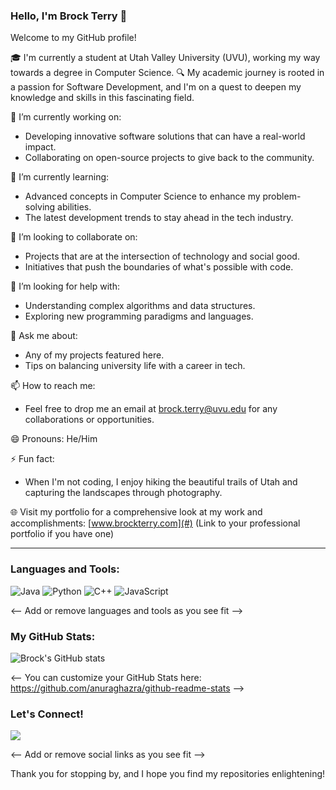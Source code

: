 ### Hello, I'm Brock Terry 👋

Welcome to my GitHub profile!

🎓 I'm currently a student at Utah Valley University (UVU), working my way towards a degree in Computer Science.
🔍 My academic journey is rooted in a passion for Software Development, and I'm on a quest to deepen my knowledge and skills in this fascinating field.

🔭 I’m currently working on:
- Developing innovative software solutions that can have a real-world impact.
- Collaborating on open-source projects to give back to the community.

🌱 I’m currently learning:
- Advanced concepts in Computer Science to enhance my problem-solving abilities.
- The latest development trends to stay ahead in the tech industry.

👯 I’m looking to collaborate on:
- Projects that are at the intersection of technology and social good.
- Initiatives that push the boundaries of what's possible with code.

🤔 I’m looking for help with:
- Understanding complex algorithms and data structures.
- Exploring new programming paradigms and languages.

💬 Ask me about:
- Any of my projects featured here.
- Tips on balancing university life with a career in tech.

📫 How to reach me:
- Feel free to drop me an email at [brock.terry@uvu.edu](mailto:brock.terry@uvu.edu) for any collaborations or opportunities.

😄 Pronouns: He/Him

⚡ Fun fact:
- When I'm not coding, I enjoy hiking the beautiful trails of Utah and capturing the landscapes through photography.

🌐 Visit my portfolio for a comprehensive look at my work and accomplishments: [www.brockterry.com](#) (Link to your professional portfolio if you have one)

---

### Languages and Tools:
![Java](https://img.shields.io/badge/-Java-007396?style=for-the-badge&logo=java&logoColor=white)
![Python](https://img.shields.io/badge/-Python-3776AB?style=for-the-badge&logo=python&logoColor=white)
![C++](https://img.shields.io/badge/-C++-00599C?style=for-the-badge&logo=cplusplus&logoColor=white)
![JavaScript](https://img.shields.io/badge/-JavaScript-F7DF1E?style=for-the-badge&logo=javascript&logoColor=black)

<-- Add or remove languages and tools as you see fit -->

### My GitHub Stats:
![Brock's GitHub stats](https://github-readme-stats.vercel.app/api?username=tbrock007&show_icons=true&theme=radical)

<-- You can customize your GitHub Stats here: https://github.com/anuraghazra/github-readme-stats -->

### Let's Connect!
<a href="https://www.linkedin.com/in/brock-terry-21a743295/"><img src="https://img.shields.io/badge/-Brock_Terry-blue?style=for-the-badge&logo=Linkedin&logoColor=white"/></a>

<-- Add or remove social links as you see fit -->

Thank you for stopping by, and I hope you find my repositories enlightening!


